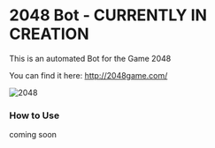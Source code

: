 # 2048 Bot - CURRENTLY IN CREATION 
This is an automated Bot for the Game 2048

You can find it here: http://2048game.com/

![2048](https://user-images.githubusercontent.com/49783797/58761375-09c9c800-8544-11e9-8136-5e38c6d040de.png)

### How to Use
coming soon

